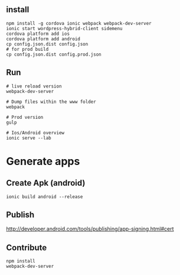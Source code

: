 ## install

```
npm install -g cordova ionic webpack webpack-dev-server
ionic start wordpress-hybrid-client sidemenu
cordova platform add ios
cordova platform add android
cp config.json.dist config.json
# for prod build
cp config.json.dist config.prod.json
```

## Run
```
# live reload version
webpack-dev-server

# Dump files within the www folder
webpack

# Prod version
gulp

# Ios/Android overview
ionic serve --lab
```

# Generate apps

## Create Apk (android)



```
ionic build android --release
```

## Publish

http://developer.android.com/tools/publishing/app-signing.html#cert

## Contribute

```
npm install
webpack-dev-server
```
